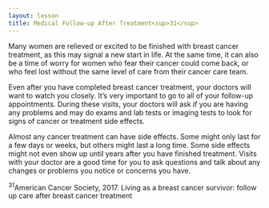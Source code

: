 ```yaml
---
layout: lesson
title: Medical Follow-up After Treatment<sup>31</sup>
---
```


Many women are relieved or excited to be finished with breast cancer treatment, as this may signal a new start in life. At the same time, it can also be a time of worry for women who fear their cancer could come back, or who feel lost without the same level of care from their cancer care team.

Even after you have completed breast cancer treatment, your doctors will want to watch you closely. It’s very important to go to all of your follow-up appointments. During these visits, your doctors will ask if you are having any problems and may do exams and lab tests or imaging tests to look for signs of cancer or treatment side effects.

Almost any cancer treatment can have side effects. Some might only last for a few days or weeks, but others might last a long time. Some side effects might not even show up until years after you have finished treatment. Visits with your doctor are a good time for you to ask questions and talk about any changes or problems you notice or concerns you have. 

<sup>31</sup>American Cancer Society, 2017. Living as a breast cancer survivor: follow up care after breast cancer treatment